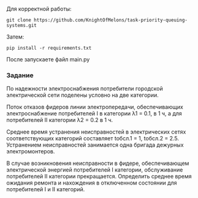 Для корректной работы:

```
git clone https://github.com/KnightOfMelons/task-priority-queuing-systems.git
```

Затем:

```
pip install -r requirements.txt
```

После запускаете файл main.py

### Задание

По надежности электроснабжения потребители городской электрической сети поделены условно на две категории. 

Поток отказов фидеров линии электропередачи, обеспечивающих электроснабжение потребителей I в категории λ1 = 0.1, в 1 ч, а для потребителей II категории λ2 = 0.2 в 1 ч. 

Среднее время устранения неисправностей в электрических сетях соответствующих категорий составляет tобсл.1 = 1, tобсл.2 = 2.5. Устранением неисправностей занимается одна бригада дежурных электромонтеров. 

В случае возникновения неисправности в фидере, обеспечивающем электрической энергией потребителей I категории, обслуживание потребителей II категории прекращается. Определить среднее время ожидания ремонта и нахождения в отключенном состоянии для потребителей I и II категорий.